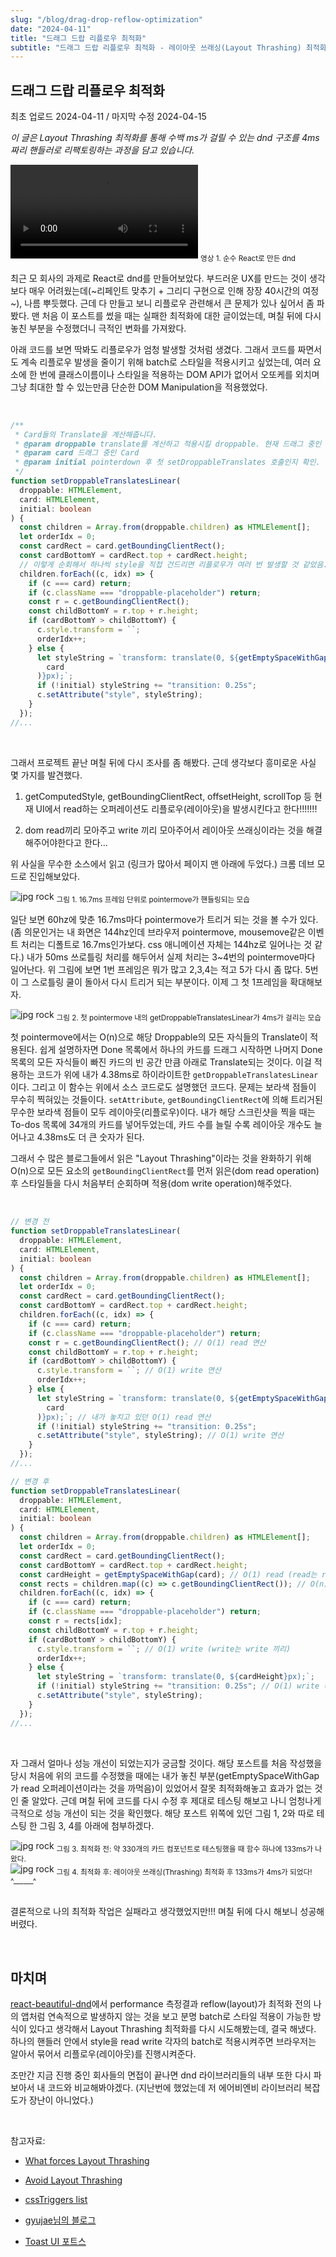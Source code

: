 ```yaml
---
slug: "/blog/drag-drop-reflow-optimization"
date: "2024-04-11"
title: "드래그 드랍 리플로우 최적화"
subtitle: "드래그 드랍 리플로우 최적화 - 레이아웃 쓰래싱(Layout Thrashing) 최적화"
---
```


## **드래그 드랍 리플로우 최적화**

<p class="text-time">최초 업로드 2024-04-11 / 마지막 수정 2024-04-15</p>

_<span class="text-purple">이 글은 Layout Thrashing 최적화를 통해 수백 ms가 걸릴 수 있는 dnd 구조를 4ms짜리 핸들러로 리팩토링하는 과정을 담고 있습니다.</span>_

<div class="video-container">
  <video src="https://d1ykeqyorqdego.cloudfront.net/new-assets/dnd-reflow/main-vid.mp4" controls></video>
  <sub class>영상 1. 순수 React로 만든 dnd</sub>
</div>

최근 모 회사의 과제로 React로 dnd를 만들어보았다. 부드러운 UX를 만드는 것이 생각보다 매우 어려웠는데(~리페인트 맞추기 + 그리디 구현으로 인해 장장 40시간의 여정~), 나름 뿌듯했다. 근데 다 만들고 보니 리플로우 관련해서 큰 문제가 있나 싶어서 좀 파봤다. 맨 처음 이 포스트를 썼을 때는 실패한 최적화에 대한 글이었는데, 며칠 뒤에 다시 놓친 부분을 수정했더니 극적인 변화를 가져왔다.

아래 코드를 보면 딱봐도 리플로우가 엄청 발생할 것처럼 생겼다. 그래서 코드를 짜면서도 계속 리플로우 발생을 줄이기 위해 batch로 스타일을 적용시키고 싶었는데, 여러 요소에 한 번에 클래스이름이나 스타일을 적용하는 DOM API가 없어서 오또케를 외치며 그냥 최대한 할 수 있는만큼 단순한 DOM Manipulation을 적용했었다.

<br/>

```ts
/**
 * Card들의 Translate을 계산해줍니다.
 * @param droppable translate를 계산하고 적용시킬 droppable. 현재 드래그 중인 Card 위치에 있는 droppable입니다.
 * @param card 드래그 중인 Card
 * @param initial pointerdown 후 첫 setDroppableTranslates 호출인지 확인.
 */
function setDroppableTranslatesLinear(
  droppable: HTMLElement,
  card: HTMLElement,
  initial: boolean
) {
  const children = Array.from(droppable.children) as HTMLElement[];
  let orderIdx = 0;
  const cardRect = card.getBoundingClientRect();
  const cardBottomY = cardRect.top + cardRect.height;
  // 이렇게 순회해서 하나씩 style을 직접 건드리면 리플로우가 여러 번 발생할 것 같았음.
  children.forEach((c, idx) => {
    if (c === card) return;
    if (c.className === "droppable-placeholder") return;
    const r = c.getBoundingClientRect();
    const childBottomY = r.top + r.height;
    if (cardBottomY > childBottomY) {
      c.style.transform = ``;
      orderIdx++;
    } else {
      let styleString = `transform: translate(0, ${getEmptySpaceWithGap(
        card
      )}px);`;
      if (!initial) styleString += "transition: 0.25s";
      c.setAttribute("style", styleString);
    }
  });
//...
```

<br/>

그래서 프로젝트 끝난 며칠 뒤에 다시 조사를 좀 해봤다. 근데 생각보다 흥미로운 사실 몇 가지를 발견했다.

1. getComputedStyle, getBoundingClientRect, offsetHeight, scrollTop 등 현재 UI에서 read하는 오퍼레이션도 리플로우(레이아웃)을 발생시킨다고 한다!!!!!!!

2. dom read끼리 모아주고 write 끼리 모아주어서 레이아웃 쓰래싱이라는 것을 해결해주어야한다고 한다...

위 사실을 무수한 소스에서 읽고 (링크가 많아서 페이지 맨 아래에 두었다.) 크롬 데브 모드로 진입해보았다.

<div class="image-container">
  <img class="md-image" src="https://d1ykeqyorqdego.cloudfront.net/new-assets/dnd-reflow/sc1.png" alt="jpg rock"/>
  <sub class>그림 1. 16.7ms 프레임 단위로 pointermove가 핸들링되는 모습</sub>
</div>

일단 보면 60hz에 맞춘 16.7ms마다 pointermove가 트리거 되는 것을 볼 수가 있다. (좀 의문인거는 내 화면은 144hz인데 브라우저 pointermove, mousemove같은 이벤트 처리는 디폴트로 16.7ms인가보다. css 애니메이션 자체는 144hz로 일어나는 것 같다.) 내가 50ms 쓰로틀링 처리를 해두어서 실제 처리는 3~4번의 pointermove마다 일어난다. 위 그림에 보면 1번 프레임은 뭐가 많고 2,3,4는 적고 5가 다시 좀 많다. 5번이 그 스로틀링 쿨이 돌아서 다시 트리거 되는 부분이다. 이제 그 첫 1프레임을 확대해보자.

<div class="image-container">
  <img class="md-image" src="https://d1ykeqyorqdego.cloudfront.net/new-assets/dnd-reflow/sc2.png" alt="jpg rock"/>
  <sub class>그림 2. 첫 pointermove 내의 getDroppableTranslatesLinear가 4ms가 걸리는 모습</sub>
</div>

첫 pointermove에서는 O(n)으로 해당 Droppable의 모든 자식들의 Translate이 적용된다. 쉽게 설명하자면 Done 목록에서 하나의 카드를 드래그 시작하면 나머지 Done 목록의 모든 자식들이 빠진 카드의 빈 공간 만큼 아래로 Translate되는 것이다. 이걸 적용하는 코드가 위에 내가 4.38ms로 하이라이트한 `getDroppableTranslatesLinear`이다. 그리고 이 함수는 위에서 소스 코드로도 설명했던 코드다. 문제는 보라색 점들이 무수히 찍혀있는 것들이다. `setAttribute`, `getBoundingClientRect`에 의해 트리거된 무수한 보라색 점들이 모두 레이아웃(리플로우)이다. 내가 해당 스크린샷을 찍을 때는 To-dos 목록에 34개의 카드를 넣어두었는데, 카드 수를 늘릴 수록 레이아웃 개수도 늘어나고 4.38ms도 더 큰 숫자가 된다.

그래서 수 많은 블로그들에서 읽은 "Layout Thrashing"이라는 것을 완화하기 위해 O(n)으로 모든 요소의 `getBoundingClientRect`를 먼저 읽은(dom read operation) 후 스타일들을 다시 처음부터 순회하며 적용(dom write operation)해주었다.

<br/>

```ts
// 변경 전
function setDroppableTranslatesLinear(
  droppable: HTMLElement,
  card: HTMLElement,
  initial: boolean
) {
  const children = Array.from(droppable.children) as HTMLElement[];
  let orderIdx = 0;
  const cardRect = card.getBoundingClientRect();
  const cardBottomY = cardRect.top + cardRect.height;
  children.forEach((c, idx) => {
    if (c === card) return;
    if (c.className === "droppable-placeholder") return;
    const r = c.getBoundingClientRect(); // O(1) read 연산
    const childBottomY = r.top + r.height;
    if (cardBottomY > childBottomY) {
      c.style.transform = ``; // O(1) write 연산
      orderIdx++;
    } else {
      let styleString = `transform: translate(0, ${getEmptySpaceWithGap(
        card
      )}px);`; // 내가 놓치고 있던 O(1) read 연산
      if (!initial) styleString += "transition: 0.25s";
      c.setAttribute("style", styleString); // O(1) write 연산
    }
  });
//...

// 변경 후
function setDroppableTranslatesLinear(
  droppable: HTMLElement,
  card: HTMLElement,
  initial: boolean
) {
  const children = Array.from(droppable.children) as HTMLElement[];
  let orderIdx = 0;
  const cardRect = card.getBoundingClientRect();
  const cardBottomY = cardRect.top + cardRect.height;
  const cardHeight = getEmptySpaceWithGap(card); // O(1) read (read는 read끼리 위로 빼주기)
  const rects = children.map((c) => c.getBoundingClientRect()); // O(n) read (read는 read끼리 위로 빼주기)
  children.forEach((c, idx) => {
    if (c === card) return;
    if (c.className === "droppable-placeholder") return;
    const r = rects[idx];
    const childBottomY = r.top + r.height;
    if (cardBottomY > childBottomY) {
      c.style.transform = ``; // O(1) write (write는 write 끼리)
      orderIdx++;
    } else {
      let styleString = `transform: translate(0, ${cardHeight}px);`;
      if (!initial) styleString += "transition: 0.25s"; // O(1) write (write는 write 끼리)
      c.setAttribute("style", styleString);
    }
  });
//...
```

<br/>

자 그래서 얼마나 성능 개선이 되었는지가 궁금할 것이다. 해당 포스트를 처음 작성했을 당시 처음에 위의 코드를 수정했을 때에는 내가 놓친 부분(getEmptySpaceWithGap가 read 오퍼레이션이라는 것을 까먹음)이 있었어서 잘못 최적화해놓고 효과가 없는 것인 줄 알았다. 근데 며칠 뒤에 코드를 다시 수정 후 제대로 테스팅 해보고 나니 엄청나게 극적으로 성능 개선이 되는 것을 확인했다. 해당 포스트 위쪽에 있던 그림 1, 2와 따로 테스팅 한 그림 3, 4를 아래에 첨부하겠다.

<div class="image-container">
  <img class="md-image" src="https://d1ykeqyorqdego.cloudfront.net/new-assets/dnd-reflow/sc3.png" alt="jpg rock"/>
  <sub class>그림 3. 최적화 전: 약 330개의 카드 컴포넌트로 테스팅했을 때 함수 하나에 133ms가 나왔다.</sub>
</div>

<div class="image-container">
  <img class="md-image" src="https://d1ykeqyorqdego.cloudfront.net/new-assets/dnd-reflow/sc4.png" alt="jpg rock"/>
  <sub class>그림 4. 최적화 후: 레이아웃 쓰래싱(Thrashing) 최적화 후 133ms가 4ms가 되었다! ^______^</sub>
</div>

<br/>

결론적으로 나의 최적화 작업은 실패라고 생각했었지만!!! 며칠 뒤에 다시 해보니 성공해버렸다.

<br/>

## **마치며**

[react-beautiful-dnd](https://react-beautiful-dnd.netlify.app/iframe.html?id=board--simple)에서 performance 측정결과 reflow(layout)가 최적화 전의 나의 앱처럼 연속적으로 발생하지 않는 것을 보고 분명 batch로 스타일 적용이 가능한 방식이 있다고 생각해서 Layout Thrashing 최적화를 다시 시도해봤는데, 결국 해냈다. 하나의 핸들러 안에서 style을 read write 각자의 batch로 적용시켜주면 브라우저는 알아서 묶어서 리플로우(레이아웃)를 진행시켜준다.

조만간 지금 진행 중인 회사들의 면접이 끝나면 dnd 라이브러리들의 내부 또한 다시 파보아서 내 코드와 비교해봐야겠다. (지난번에 했었는데 저 에어비엔비 라이브러리 복잡도가 장난이 아니었다.)

<br/>

참고자료:

- [What forces Layout Thrashing](https://gist.github.com/paulirish/5d52fb081b3570c81e3a)

- [Avoid Layout Thrashing](https://web.dev/articles/avoid-large-complex-layouts-and-layout-thrashing)

- [cssTriggers list](https://csstriggers.com/)

- [gyujae님의 블로그](https://velog.io/@nuo/%EC%9B%B9%ED%8E%98%EC%9D%B4%EC%A7%80-%EB%A0%8C%EB%8D%94%EB%A7%81-%EC%B5%9C%EC%A0%81%ED%99%94)

- [Toast UI 포트스](https://ui.toast.com/fe-guide/ko_PERFORMANCE)
